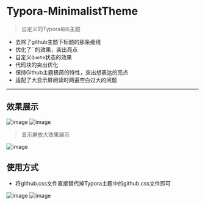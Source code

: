 # Typora-MinimalistTheme

> 自定义的Typora`极简`主题

- 去除了github主题下标题的那条细线
- 优化了``的效果，突出亮点
- 自定义`Quote`状态的效果
- 代码块的突出优化
- 保持Github主题极简的特性，突出想表达的亮点
- 适配了大显示屏阅读时两遍空白过大的问题
---

## 效果展示
![image](https://user-images.githubusercontent.com/105234270/223932092-ffeb4e9b-bec3-48e4-88cb-8950632c60bc.png)
![image](https://user-images.githubusercontent.com/105234270/223932150-7d5bb96a-14d1-49df-a149-647c2c1a88cc.png)

> 显示屏放大效果展示

![image](https://user-images.githubusercontent.com/105234270/223932386-a5bd2f89-4b81-4ec1-bba9-81c5169ee6da.png)




## 使用方式

- 将github.css文件直接替代掉Typora主题中的github.css文件即可

![image](https://user-images.githubusercontent.com/105234270/223929978-fe73395c-3ef2-40c7-9459-353229656c4c.png)
![image](https://user-images.githubusercontent.com/105234270/223930062-68607d48-7466-44ff-a7fe-d24c2dc909ce.png)
